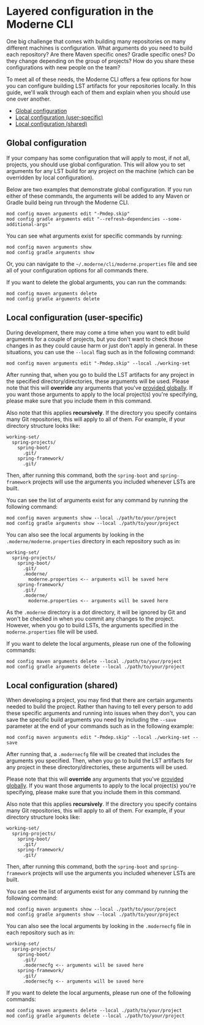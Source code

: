 # Layered configuration in the Moderne CLI

One big challenge that comes with building many repositories on many different machines is configuration. What arguments do you need to build each repository? Are there Maven specific ones? Gradle specific ones? Do they change depending on the group of projects? How do you share these configurations with new people on the team?

To meet all of these needs, the Moderne CLI offers a few options for how you can configure building LST artifacts for your repositories locally. In this guide, we'll walk through each of them and explain when you should use one over another.

* [Global configuration](#global-configuration)
* [Local configuration (user-specific)](#local-configuration-user-specific)
* [Local configuration (shared)](#local-configuration-shared)

## Global configuration

If your company has some configuration that will apply to most, if not all, projects, you should use global configuration. This will allow you to set arguments for any LST build for any project on the machine (which can be overridden by local configuration).

Below are two examples that demonstrate global configuration. If you run either of these commands, the arguments will be added to any Maven or Gradle build being run through the Moderne CLI.

```shell
mod config maven arguments edit "-Pmdep.skip"
mod config gradle arguments edit "--refresh-dependencies --some-additional-args"
```

You can see what arguments exist for specific commands by running:

```shell
mod config maven arguments show
mod config gradle arguments show
```

Or, you can navigate to the `~/.moderne/cli/moderne.properties` file and see all of your configuration options for all commands there.

If you want to delete the global arguments, you can run the commands:

```shell
mod config maven arguments delete
mod config gradle arguments delete
```

## Local configuration (user-specific)

During development, there may come a time when you want to edit build arguments for a couple of projects, but you don't want to check those changes in as they could cause harm or just don't apply in general. In these situations, you can use the `--local` flag such as in the following command:

```shell
mod config maven arguments edit "-Pmdep.skip" --local ./working-set
```

After running that, when you go to build the LST artifacts for any project in the specified directory/directories, these arguments will be used. Please note that this will **override** any arguments that you've [provided globally](#global-configuration). If you want those arguments to apply to the local project(s) you're specifying, please make sure that you include them in this command.

Also note that this applies **recursively**. If the directory you specify contains many Git repositories, this will apply to all of them. For example, if your directory structure looks like:

```
working-set/
  spring-projects/
    spring-boot/
      .git/
    spring-framework/
      .git/
```

Then, after running this command, both the `spring-boot` and `spring-framework` projects will use the arguments you included whenever LSTs are built.

You can see the list of arguments exist for any command by running the following command:

```shell
mod config maven arguments show --local ./path/to/your/project
mod config gradle arguments show --local ./path/to/your/project
```

You can also see the local arguments by looking in the `.moderne/moderne.properties` directory in each repository such as in:

```
working-set/
  spring-projects/
    spring-boot/
      .git/
      .moderne/
        moderne.properties <-- arguments will be saved here
    spring-framework/
      .git/
      .moderne/
        moderne.properties <-- arguments will be saved here
```

As the `.moderne` directory is a dot directory, it will be ignored by Git and won't be checked in when you commit any changes to the project. However, when you go to build LSTs, the arguments specified in the `moderne.properties` file will be used.

If you want to delete the local arguments, please run one of the following commands:

```shell
mod config maven arguments delete --local ./path/to/your/project
mod config gradle arguments delete --local ./path/to/your/project
```

## Local configuration (shared)

When developing a project, you may find that there are certain arguments needed to build the project. Rather than having to tell every person to add these specific arguments and running into issues when they don't, you can save the specific build arguments you need by including the `--save` parameter at the end of your commands such as in the following example:

```shell
mod config maven arguments edit "-Pmdep.skip" --local ./working-set --save
```

After running that, a `.modernecfg` file will be created that includes the arguments you specified. Then, when you go to build the LST artifacts for any project in these directory/directories, these arguments will be used.

Please note that this will **override** any arguments that you've [provided globally](#global-configuration). If you want those arguments to apply to the local project(s) you're specifying, please make sure that you include them in this command.

Also note that this applies **recursively**. If the directory you specify contains many Git repositories, this will apply to all of them. For example, if your directory structure looks like:

```
working-set/
  spring-projects/
    spring-boot/
      .git/
    spring-framework/
      .git/
```

Then, after running this command, both the `spring-boot` and `spring-framework` projects will use the arguments you included whenever LSTs are built.

You can see the list of arguments exist for any command by running the following command:

```shell
mod config maven arguments show --local ./path/to/your/project
mod config gradle arguments show --local ./path/to/your/project 
```

You can also see the local arguments by looking in the `.modernecfg` file in each repository such as in:

```
working-set/
  spring-projects/
    spring-boot/
      .git/
      .modernecfg <-- arguments will be saved here
    spring-framework/
      .git/
      .modernecfg <-- arguments will be saved here
```

If you want to delete the local arguments, please run one of the following commands:

```shell
mod config maven arguments delete --local ./path/to/your/project
mod config gradle arguments delete --local ./path/to/your/project
```
